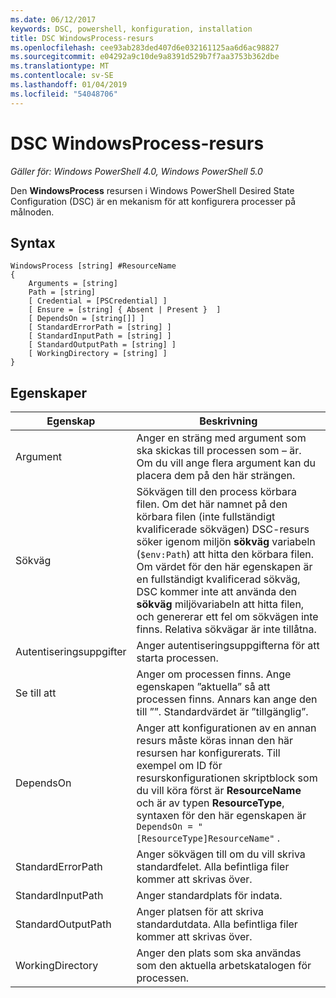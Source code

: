 ```yaml
---
ms.date: 06/12/2017
keywords: DSC, powershell, konfiguration, installation
title: DSC WindowsProcess-resurs
ms.openlocfilehash: cee93ab283ded407d6e032161125aa6d6ac98827
ms.sourcegitcommit: e04292a9c10de9a8391d529b7f7aa3753b362dbe
ms.translationtype: MT
ms.contentlocale: sv-SE
ms.lasthandoff: 01/04/2019
ms.locfileid: "54048706"
---
```

# <a name="dsc-windowsprocess-resource"></a>DSC WindowsProcess-resurs

_Gäller för: Windows PowerShell 4.0, Windows PowerShell 5.0_

Den **WindowsProcess** resursen i Windows PowerShell Desired State Configuration (DSC) är en mekanism för att konfigurera processer på målnoden.

## <a name="syntax"></a>Syntax

```
WindowsProcess [string] #ResourceName
{
    Arguments = [string]
    Path = [string]
    [ Credential = [PSCredential] ]
    [ Ensure = [string] { Absent | Present }  ]
    [ DependsOn = [string[]] ]
    [ StandardErrorPath = [string] ]
    [ StandardInputPath = [string] ]
    [ StandardOutputPath = [string] ]
    [ WorkingDirectory = [string] ]
}
```

## <a name="properties"></a>Egenskaper

| Egenskap | Beskrivning |
| --- | --- |
| Argument| Anger en sträng med argument som ska skickas till processen som – är. Om du vill ange flera argument kan du placera dem på den här strängen.|
| Sökväg| Sökvägen till den process körbara filen. Om det här namnet på den körbara filen (inte fullständigt kvalificerade sökvägen) DSC-resurs söker igenom miljön **sökväg** variabeln (`$env:Path`) att hitta den körbara filen. Om värdet för den här egenskapen är en fullständigt kvalificerad sökväg, DSC kommer inte att använda den **sökväg** miljövariabeln att hitta filen, och genererar ett fel om sökvägen inte finns. Relativa sökvägar är inte tillåtna.|
| Autentiseringsuppgifter| Anger autentiseringsuppgifterna för att starta processen.|
| Se till att| Anger om processen finns. Ange egenskapen ”aktuella” så att processen finns. Annars kan ange den till ””. Standardvärdet är ”tillgänglig”.|
| DependsOn | Anger att konfigurationen av en annan resurs måste köras innan den här resursen har konfigurerats. Till exempel om ID för resurskonfigurationen skriptblock som du vill köra först är **ResourceName** och är av typen **ResourceType**, syntaxen för den här egenskapen är `DependsOn = "[ResourceType]ResourceName"` .|
| StandardErrorPath| Anger sökvägen till om du vill skriva standardfelet. Alla befintliga filer kommer att skrivas över.|
| StandardInputPath| Anger standardplats för indata.|
| StandardOutputPath| Anger platsen för att skriva standardutdata. Alla befintliga filer kommer att skrivas över.|
| WorkingDirectory| Anger den plats som ska användas som den aktuella arbetskatalogen för processen.|